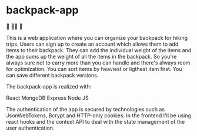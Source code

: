 # backpack-app 

:school_satchel: :hiking_boot::hiking_boot: :evergreen_tree:

This is a web application where you can organize your backpack for hiking trips.
Users can sign up to create an account which allows them to add items to their backpack.
They can add the individual weight of the items and the app sums up the weight of all the items in the backpack.
So you're always sure not to carry more than you can handle and there's always room for optimization.
You can sort items by heaviest or ligthest item first.
You can save different backpack versions.

The backpack-app is realized with:

React
MongoDB
Express
Node JS


The authentication of the app is secured by technologies such as JsonWebTokens, Bcrypt and HTTP-only cookies.
In the frontend I'll be using react hooks and the context API to deal with the state management of the user authentication.
